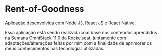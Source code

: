 # Rent-of-Goodness
Aplicação desenvolvida com Node JS, React JS e React Native.

Essa aplicação está sendo realizada com base nos conteúdos aprendidos na Semana OmniStack 11.0 da Rocketseat, juntamente com adaptações/alterações feitas por mim com a finalidade de aprimorar os meus conhecimentos nas tecnologias utilizadas.

